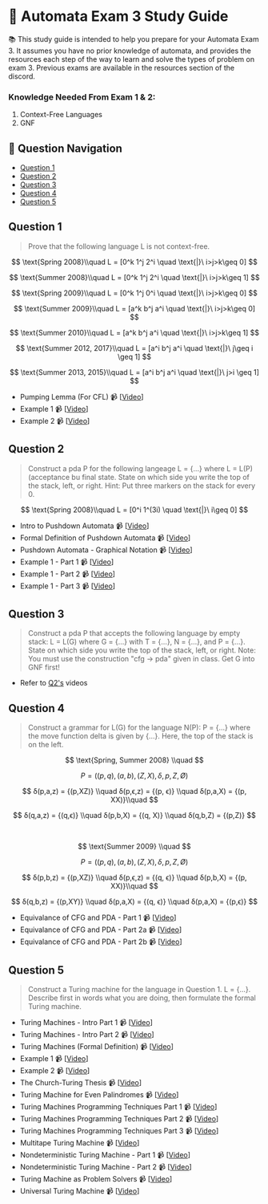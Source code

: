 # 🤖 Automata Exam 3 Study Guide

📚 This study guide is intended to help you prepare for your Automata Exam 3. It assumes you have no prior knowledge of automata, and provides the resources each step of the way to learn and solve the types of problem on exam 3. Previous exams are available in the resources section of the discord. 

### Knowledge Needed From Exam 1 & 2:
1. Context-Free Languages
2. GNF

## 🔎 Question Navigation

- [Question 1](#question-1)
- [Question 2](#question-2)
- [Question 3](#question-3)
- [Question 4](#question-4)
- [Question 5](#question-5)

## Question 1

> Prove that the following language L is not context-free.

$$
\text{Spring 2008}\\quad
L = [0^k 1^j 2^i \quad \text{|}\  i>j>k\geq 0]
$$

$$
\text{Summer 2008}\\quad
L = [0^k 1^j 2^i \quad \text{|}\  i>j>k\geq 1]
$$

$$
\text{Spring 2009}\\quad
L = [0^k 1^j 0^i \quad \text{|}\  i>j>k\geq 0]
$$

$$
\text{Summer 2009}\\quad
L = [a^k b^j a^i \quad \text{|}\  i>j>k\geq 0]
$$

$$
\text{Summer 2010}\\quad
L = [a^k b^j a^i \quad \text{|}\  i>j>k\geq 1]
$$

$$
\text{Summer 2012, 2017}\\quad
L = [a^i b^j a^i \quad \text{|}\  j\geq i \geq 1]
$$

$$
\text{Summer 2013, 2015}\\quad
L = [a^i b^j a^i \quad \text{|}\  j>i \geq 1]
$$


- Pumping Lemma (For CFL) 📹 [[Video](https://www.youtube.com/watch?v=jRhqx1_KcCk)]
- Example 1 📹 [[Video](https://youtu.be/eQ0XkUk3qGk)]
- Example 2 📹 [[Video](https://youtu.be/DPs8sBcIjs8)]

## Question 2

> Construct a pda P for the following langeage L = {...} where L = L(P) (acceptance bu final state. State on which side you write the top of the stack, left, or right. Hint: Put three markers on the stack for every 0.

$$
\text{Spring 2008}\\quad
L = [0^i 1^(3i) \quad \text{|}\  i\geq 0]
$$

- Intro to Pushdown Automata 📹 [[Video](https://youtu.be/4ejIAmp_Atw)]
- Formal Definition of Pushdown Automata 📹 [[Video](https://youtu.be/JtRyd7Svlew)]
- Pushdown Automata - Graphical Notation 📹 [[Video](https://youtu.be/eY7fwj5jvC4)]
- Example 1 - Part 1 📹 [[Video](https://youtu.be/TEQcJybMMFU)]
- Example 1 - Part 2 📹 [[Video](https://youtu.be/BxA-aI2dyRo)]
- Example 1 - Part 3 📹 [[Video](https://youtu.be/xHj2WI1Rrl4)]

## Question 3

> Construct a pda P that accepts the following language by empty stack: L = L(G) where G = {...} with T = {...}, N = {...}, and P = {...}. State on which side you write the top of the stack, left, or right. Note: You must use the construction "cfg -> pda" given in class. Get G into GNF first!

- Refer to [Q2's](#question-2) videos

## Question 4

> Construct a grammar for L(G) for the language N(P): P = {...} where the move function delta is given by {...}. Here, the top of the stack is on the left.

$$
\text{Spring, Summer 2008} \\quad
$$

$$
P = ( (p, q), (a, b), (Z, X), δ, p, Z, Ø)
$$

$$
δ(p,a,z) = {(p,XZ)} \\quad δ(p,ϵ,z) = {(p, ϵ)} \\quad δ(p,a,X) = {(p, XX)}\\quad
$$

$$
δ(q,a,z) = {(q,ϵ)} \\quad δ(p,b,X) = {(q, X)} \\quad δ(q,b,Z) = {(p,Z)}
$$

<br>

$$
\text{Summer 2009} \\quad
$$

$$
P = ( (p, q), (a, b), (Z, X), δ, p, Z, Ø)
$$

$$
δ(p,b,z) = {(p,XZ)} \\quad δ(p,ϵ,z) = {(q, ϵ)} \\quad δ(p,b,X) = {(p, XX)}\\quad
$$

$$
δ(q,b,z) = {(p,XY)} \\quad δ(p,a,X) = {(q, ϵ)} \\quad δ(p,a,X) = {(p,ϵ)}
$$

- Equivalance of CFG and PDA - Part 1 📹 [[Video](https://youtu.be/FjGrU7vczyg)]
- Equivalance of CFG and PDA - Part 2a 📹 [[Video](https://youtu.be/kyvLetfjOhc)]
- Equivalance of CFG and PDA - Part 2b 📹 [[Video](https://youtu.be/DjbukiTf-48)]

## Question 5

> Construct a Turing machine for the language in Question 1. L = {...}. Describe first in words what you are doing, then formulate the formal Turing machine.

- Turing Machines - Intro Part 1 📹 [[Video](https://youtu.be/FjGrU7vczyg)]
- Turing Machines - Intro Part 2 📹 [[Video](https://youtu.be/GPSk9tRsK2I)]
- Turing Machines (Formal Definition) 📹 [[Video](https://youtu.be/yFEdBR-rP9g)]
- Example 1 📹 [[Video](https://youtu.be/D9eF_B8URnw)]
- Example 2 📹 [[Video](https://youtu.be/cR4Re0YfoOo)]
- The Church-Turing Thesis 📹 [[Video](https://youtu.be/0D7yInuKvKs)]
- Turing Machine for Even Palindromes 📹 [[Video](https://youtu.be/KW9md3j4_cU)]
- Turing Machines Programming Techniques Part 1 📹 [[Video](https://youtu.be/BKhQJP4sa_8)]
- Turing Machines Programming Techniques Part 2 📹 [[Video](https://youtu.be/23vQEJWXc-k)]
- Turing Machines Programming Techniques Part 3 📹 [[Video](https://youtu.be/CyB3aQhH9u4)]
- Multitape Turing Machine 📹 [[Video](https://youtu.be/CLLutxGVDY4)]
- Nondeterministic Turing Machine - Part 1 📹 [[Video](https://youtu.be/gQnPM6sydkk)]
- Nondeterministic Turing Machine - Part 2 📹 [[Video](https://youtu.be/9Bk11XgiC1E)]
- Turing Machine as Problem Solvers  📹 [[Video](https://youtu.be/f_1GptvagSw)]
- Universal Turing Machine 📹 [[Video](https://youtu.be/eKCX-4_jzck)]
